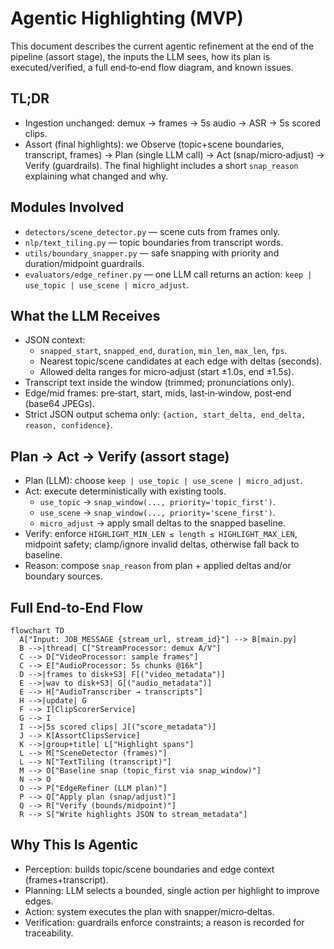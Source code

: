 # Agentic Highlighting (MVP)

This document describes the current agentic refinement at the end of the pipeline (assort stage), the inputs the LLM sees, how its plan is executed/verified, a full end‑to‑end flow diagram, and known issues.

## TL;DR

- Ingestion unchanged: demux → frames → 5s audio → ASR → 5s scored clips.
- Assort (final highlights): we Observe (topic+scene boundaries, transcript, frames) → Plan (single LLM call) → Act (snap/micro‑adjust) → Verify (guardrails). The final highlight includes a short `snap_reason` explaining what changed and why.

## Modules Involved

- `detectors/scene_detector.py` — scene cuts from frames only.
- `nlp/text_tiling.py` — topic boundaries from transcript words.
- `utils/boundary_snapper.py` — safe snapping with priority and duration/midpoint guardrails.
- `evaluators/edge_refiner.py` — one LLM call returns an action: `keep | use_topic | use_scene | micro_adjust`.

## What the LLM Receives

- JSON context:
  - `snapped_start`, `snapped_end`, `duration`, `min_len`, `max_len`, `fps`.
  - Nearest topic/scene candidates at each edge with deltas (seconds).
  - Allowed delta ranges for micro‑adjust (start ±1.0s, end ±1.5s).
- Transcript text inside the window (trimmed; pronunciations only).
- Edge/mid frames: pre‑start, start, mids, last‑in‑window, post‑end (base64 JPEGs).
- Strict JSON output schema only: `{action, start_delta, end_delta, reason, confidence}`.

## Plan → Act → Verify (assort stage)

- Plan (LLM): choose `keep | use_topic | use_scene | micro_adjust`.
- Act: execute deterministically with existing tools.
  - `use_topic` → `snap_window(..., priority='topic_first')`.
  - `use_scene` → `snap_window(..., priority='scene_first')`.
  - `micro_adjust` → apply small deltas to the snapped baseline.
- Verify: enforce `HIGHLIGHT_MIN_LEN ≤ length ≤ HIGHLIGHT_MAX_LEN`, midpoint safety; clamp/ignore invalid deltas, otherwise fall back to baseline.
- Reason: compose `snap_reason` from plan + applied deltas and/or boundary sources.

## Full End‑to‑End Flow

```mermaid
flowchart TD
  A["Input: JOB_MESSAGE {stream_url, stream_id}"] --> B[main.py]
  B -->|thread| C["StreamProcessor: demux A/V"]
  C --> D["VideoProcessor: sample frames"]
  C --> E["AudioProcessor: 5s chunks @16k"]
  D -->|frames to disk+S3| F[("video_metadata")]
  E -->|wav to disk+S3| G[("audio_metadata")]
  E --> H["AudioTranscriber → transcripts"]
  H -->|update| G
  F --> I[ClipScorerService]
  G --> I
  I -->|5s scored clips| J[("score_metadata")]
  J --> K[AssortClipsService]
  K -->|group+title| L["Highlight spans"]
  L --> M["SceneDetector (frames)"]
  L --> N["TextTiling (transcript)"]
  M --> O["Baseline snap (topic_first via snap_window)"]
  N --> O
  O --> P["EdgeRefiner (LLM plan)"]
  P --> Q["Apply plan (snap/adjust)"]
  Q --> R["Verify (bounds/midpoint)"]
  R --> S["Write highlights JSON to stream_metadata"]
```


## Why This Is Agentic

- Perception: builds topic/scene boundaries and edge context (frames+transcript).
- Planning: LLM selects a bounded, single action per highlight to improve edges.
- Action: system executes the plan with snapper/micro‑deltas.
- Verification: guardrails enforce constraints; a reason is recorded for traceability.
